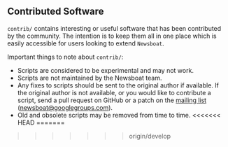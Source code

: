 Contributed Software
--------------------

`contrib/` contains interesting or useful software that has been contributed by
the community. The intention is to keep them all in one place which is easily
accessible for users looking to extend `Newsboat`.

Important things to note about `contrib/`:

* Scripts are considered to be experimental and may not work.
* Scripts are not maintained by the Newsboat team.
* Any fixes to scripts should be sent to the original author if available.  If
  the original author is not available, or you would like to contribute a
  script, send a pull request on GitHub or a patch on the [mailing
  list](https://groups.google.com/group/newsboat) (newsboat@googlegroups.com).
* Old and obsolete scripts may be removed from time to time.
<<<<<<< HEAD
=======

>>>>>>> origin/develop
